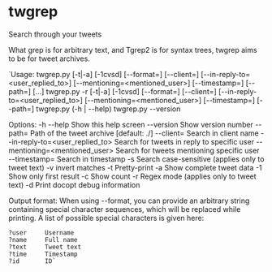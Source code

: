 twgrep
======

Search through your tweets

What grep is for arbitrary text, and Tgrep2 is for syntax trees, twgrep aims to be for tweet archives.

`Usage:
	twgrep.py [-t|-a] [-1cvsd] [--format=<format>] [--client=<client>] [--in-reply-to=<user_replied_to>] [--mentioning=<mentioned_user>] [--timestamp=<timestamp>] [--path=<path-to-tweets>] [<keywords>...]
	twgrep.py -r [-t|-a] [-1cvsd] [--format=<format>] [--client=<client>] [--in-reply-to=<user_replied_to>] [--mentioning=<mentioned_user>] [--timestamp=<timestamp>] [--path=<path-to-tweets>] <pattern>
	twgrep.py (-h | --help)
	twgrep.py --version

Options:
	-h --help                        Show this help screen
	--version                        Show version number
	--path=<path-to-tweets>          Path of the tweet archive [default: ./]
	--client=<client>                Search in client name
	--in-reply-to=<user_replied_to>  Search for tweets in reply to
	                                 specific user
	--mentioning=<mentioned_user>    Search for tweets mentioning
	                                 specific user
	--timestamp=<timestamp>          Search in timestamp
	-s                               Search case-sensitive (applies only
		                             to tweet text)
	-v                               invert matches
	-t                               Pretty-print
	-a                               Show complete tweet data
	-1                               Show only first result
	-c                               Show count
	-r                               Regex mode (applies only to tweet text)
	-d                               Print docopt debug information

Output format:
	When using --format, you can provide an arbitrary string containing special character sequences, which will be replaced while printing. A list of possible special characters is given here:

	?user     Username
	?name     Full name
	?text     Tweet text
	?time     Timestamp
	?id       ID`

